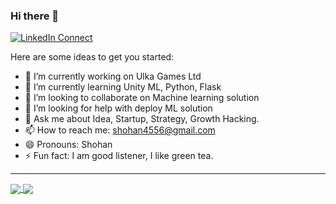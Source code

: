 ### Hi there 👋 

[![LinkedIn Connect](https://img.shields.io/badge/%20-Connect-black?color=14171A&labelColor=212121&logo=linkedin&logoColor=ffffff)](https://www.linkedin.com/in/shohanr/)


<!--
**shohan4556/shohan4556** is a ✨ _special_ ✨ repository because its `README.md` (this file) appears on your GitHub profile.
-->

Here are some ideas to get you started:

- 🔭 I’m currently working on Ulka Games Ltd
- 🌱 I’m currently learning Unity ML, Python, Flask
- 👯 I’m looking to collaborate on Machine learning solution
- 🤔 I’m looking for help with deploy ML solution
- 💬 Ask me about Idea, Startup, Strategy, Growth Hacking.
- 📫 How to reach me: shohan4556@gmail.com
- 😄 Pronouns: Shohan
- ⚡ Fun fact: I am good listener, I like green tea.

---

<a href="https://github.com/shohan4556?tab=repositories">
  <img align="center" src="https://github-readme-stats.anuraghazra1.vercel.app/api/top-langs/?username=shohan4556&theme=tokyonight&hide_langs_below=0&title_color=FFFFFF" />
</a>

<a href="https://github.com/shohan4556">
  <img align="center" src="https://github-readme-stats.anuraghazra1.vercel.app/api?username=shohan4556&show_icons=true&theme=tokyonight&line_height=40&title_color=FFFFFF"
</a>

